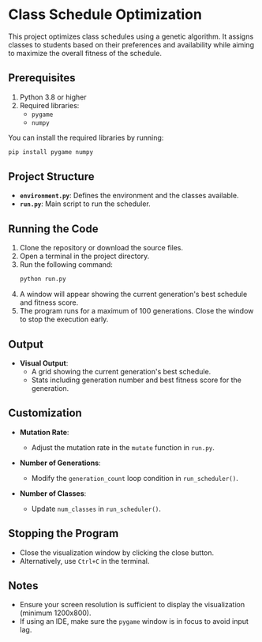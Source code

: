 # Class Schedule Optimization

This project optimizes class schedules using a genetic algorithm. It assigns classes to students based on their preferences and availability while aiming to maximize the overall fitness of the schedule.

## Prerequisites

1. Python 3.8 or higher
2. Required libraries:
   - `pygame`
   - `numpy`

You can install the required libraries by running:
```bash
pip install pygame numpy
```

## Project Structure

- **`environment.py`**: Defines the environment and the classes available.
- **`run.py`**: Main script to run the scheduler.

## Running the Code

1. Clone the repository or download the source files.
2. Open a terminal in the project directory.
3. Run the following command:
   ```bash
   python run.py
   ```
4. A window will appear showing the current generation's best schedule and fitness score.
5. The program runs for a maximum of 100 generations. Close the window to stop the execution early.

## Output

- **Visual Output**:
  - A grid showing the current generation's best schedule.
  - Stats including generation number and best fitness score for the generation.


## Customization

- **Mutation Rate**:
  - Adjust the mutation rate in the `mutate` function in `run.py`.

- **Number of Generations**:
  - Modify the `generation_count` loop condition in `run_scheduler()`.

- **Number of Classes**:
  - Update `num_classes` in `run_scheduler()`.

## Stopping the Program

- Close the visualization window by clicking the close button.
- Alternatively, use `Ctrl+C` in the terminal.

## Notes

- Ensure your screen resolution is sufficient to display the visualization (minimum 1200x800).
- If using an IDE, make sure the `pygame` window is in focus to avoid input lag.

